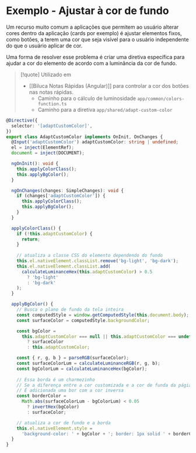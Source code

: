 # Exemplo - Ajustar à cor de fundo

Um recurso muito comum a aplicações que permitem ao usuário alterar cores dentro da aplicação (cards por exemplo) é ajustar elementos fixos, como botões, a terem uma cor que seja visível para o usuário independente do que o usuário aplicar de cor.

Uma forma de resolver esse problema é criar uma diretiva específica para ajudar a cor do elemento de acordo com a luminância da cor de fundo.

> [!quote] Utilizado em
> - [[Biluca Notas Rápidas (Angular)]] para controlar a cor dos botões nas notas rápidas.
> 	- Caminho para o cálculo de luminosidade `app/common/colors-function.ts`
> 	- Caminho para a diretiva `app/shared/adapt-custom-color`

```ts
@Directive({
  selector: '[adaptCustomColor]',
})
export class AdaptCustomColor implements OnInit, OnChanges {
  @Input('adaptCustomColor') adaptCustomColor: string | undefined;
  el = inject(ElementRef);
  document = inject(DOCUMENT);

  ngOnInit(): void {
    this.applyColorClass();
    this.applyBgColor();
  }

  ngOnChanges(changes: SimpleChanges): void {
    if (changes['adaptCustomColor']) {
      this.applyColorClass();
      this.applyBgColor();
    }
  }

  applyColorClass() {
    if (!this.adaptCustomColor) {
      return;
    }
    
    // atualiza a classe CSS do elemento dependendo do fundo
    this.el.nativeElement.classList.remove('bg-light', 'bg-dark');
    this.el.nativeElement.classList.add(
      calculateLuminanceHex(this.adaptCustomColor) > 0.5
        ? 'bg-light'
        : 'bg-dark'
    );
  }

  applyBgColor() {
    // Busca o plano de fundo da tela inteira
    const computedStyle = window.getComputedStyle(this.document.body);
    const surfaceColor = computedStyle.backgroundColor;

    const bgColor =
      this.adaptCustomColor === null || this.adaptCustomColor === undefined
        ? surfaceColor
        : this.adaptCustomColor;

    const { r, g, b } = parseRGB(surfaceColor);
    const surfaceColorLum = calculateLuminanceRGB(r, g, b);
    const bgColorLum = calculateLuminanceHex(bgColor);
    
    // Essa borda é um charmezinho
    // Se a diferença entre a cor customizada e a cor de funda da págian for muito baixa
    // É adicionada uma bor com a cor inversa
    const borderColor =
      Math.abs(surfaceColorLum - bgColorLum) < 0.05
        ? invertHex(bgColor)
        : surfaceColor;

	// atualiza a cor de fundo e a borda
    this.el.nativeElement.style =
      'background-color: ' + bgColor + '; border: 1px solid ' + borderColor;
  }
}
```